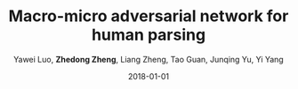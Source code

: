 ---
title: "Macro-micro adversarial network for human parsing"
collection: publications
permalink: /publication/Macro-mi2018
date: 2018-01-01
doi: 
venue: 'ECCV'
paperurl: 'https://zdzheng.xyz/files/ECCV18.pdf'
code: 'https://github.com/RoyalVane/MMAN'
author: 'Yawei Luo,  <strong>Zhedong Zheng</strong>,  Liang Zheng,  Tao Guan,  Junqing Yu,  Yi Yang'
citation: ' Yawei Luo,  Zhedong Zheng,  Liang Zheng,  Tao Guan,  Junqing Yu,  Yi Yang, &quot;Macro-micro adversarial network for human parsing.&quot; ECCV, 2018.'
pub_year: '2018'
bib: >
    @inproceedings{luo2018macro,  
    author = "Luo, Yawei and Zheng, Zhedong and Zheng, Liang and Guan, Tao and Yu, Junqing and Yang, Yi",  
    title = "Macro-micro adversarial network for human parsing",  
    booktitle = "ECCV",  
    pages = "418--434",  
    code = "https://github.com/RoyalVane/MMAN",  
    url = "https://zdzheng.xyz/files/ECCV18.pdf",  
    year = "2018"
    }

---